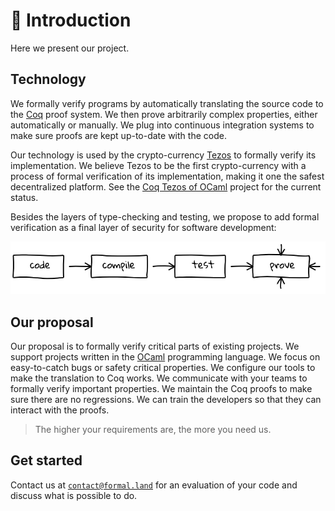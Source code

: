 # 🏁 Introduction
Here we present our project.

## Technology
We formally verify programs by automatically translating the source code to the&nbsp;<a href="https://coq.inria.fr/">Coq</a> proof system. We then prove arbitrarily complex properties, either automatically or manually. We plug into continuous integration systems to make sure proofs are kept up-to-date with the code.

Our technology is used by the crypto-currency <a href="https://tezos.com/">Tezos</a> to formally verify its implementation. We believe Tezos to be the first crypto-currency with a process of formal verification of its implementation, making it one the safest decentralized platform. See the <a href="https://nomadic-labs.gitlab.io/coq-tezos-of-ocaml/">Coq Tezos of OCaml</a> project for the current status.

Besides the layers of type-checking and testing, we propose to add formal verification as a final layer of security for software development:

![programming flow](img/programming-flow.png)
<!-- Diagram generated on https://shaky.github.bushong.net/ ; see the file programming-flow.txt for the source -->

## Our proposal
Our proposal is to formally verify critical parts of existing projects. We support projects written in the <a href="https://ocaml.org/">OCaml</a> programming language. We focus on easy-to-catch bugs or safety critical properties. We configure our tools to make the translation to Coq works. We communicate with your teams to formally verify important properties. We maintain the Coq proofs to make sure there are no regressions. We can train the developers so that they can interact with the proofs.

> The higher your requirements are, the more you need us.

## Get started
Contact us at <code><a href="mailto:mailto:&#099;&#111;&#110;&#116;&#097;&#099;&#116;&#064;formal&#046;&#108;&#097;&#110;&#100;">&#099;&#111;&#110;&#116;&#097;&#099;&#116;&#064;formal&#046;&#108;&#097;&#110;&#100;</a></code> for an evaluation of your code and discuss what is possible to do.
